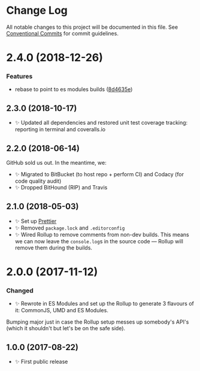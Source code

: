 # Change Log

All notable changes to this project will be documented in this file.
See [Conventional Commits](https://conventionalcommits.org) for commit guidelines.

# 2.4.0 (2018-12-26)


### Features

* rebase to point to es modules builds ([8d4635e](https://bitbucket.org/codsen/codsen/src/master/packages/csv-sort/commits/8d4635e))





## 2.3.0 (2018-10-17)

- ✨ Updated all dependencies and restored unit test coverage tracking: reporting in terminal and coveralls.io

## 2.2.0 (2018-06-14)

GitHub sold us out. In the meantime, we:

- ✨ Migrated to BitBucket (to host repo + perform CI) and Codacy (for code quality audit)
- ✨ Dropped BitHound (RIP) and Travis

## 2.1.0 (2018-05-03)

- ✨ Set up [Prettier](https://prettier.io)
- ✨ Removed `package.lock` and `.editorconfig`
- ✨ Wired Rollup to remove comments from non-dev builds. This means we can now leave the `console.log`s in the source code — Rollup will remove them during the builds.

# 2.0.0 (2017-11-12)

### Changed

- ✨ Rewrote in ES Modules and set up the Rollup to generate 3 flavours of it: CommonJS, UMD and ES Modules.

Bumping major just in case the Rollup setup messes up somebody's API's (which it shouldn't but let's be on the safe side).

## 1.0.0 (2017-08-22)

- ✨ First public release
